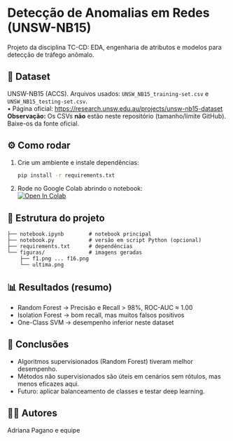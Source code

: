 # Detecção de Anomalias em Redes (UNSW-NB15)

Projeto da disciplina TC-CD: EDA, engenharia de atributos e modelos para detecção de tráfego anômalo.

## 📂 Dataset
UNSW-NB15 (ACCS). Arquivos usados: `UNSW_NB15_training-set.csv` e `UNSW_NB15_testing-set.csv`.  
• Página oficial: https://research.unsw.edu.au/projects/unsw-nb15-dataset  
**Observação:** Os CSVs **não** estão neste repositório (tamanho/limite GitHub). Baixe-os da fonte oficial.

## ⚙️ Como rodar
1. Crie um ambiente e instale dependências:
   ```bash
   pip install -r requirements.txt
   ```
2. Rode no Google Colab abrindo o notebook:  
   [![Open In Colab](https://colab.research.google.com/assets/colab-badge.svg)](https://colab.research.google.com/github/AnaPagano/detecao-anomalias-redes/blob/main/notebook2materiacomputadores.ipynb)

## 🚀 Estrutura do projeto
```
├── notebook.ipynb        # notebook principal
├── notebook.py           # versão em script Python (opcional)
├── requirements.txt      # dependências
└── figuras/              # imagens geradas
    ├── f1.png ... f16.png
    └── ultima.png
```

## 📊 Resultados (resumo)
- Random Forest → Precisão e Recall > 98%, ROC-AUC ≈ 1.00  
- Isolation Forest → bom recall, mas muitos falsos positivos  
- One-Class SVM → desempenho inferior neste dataset  

## 📝 Conclusões
- Algoritmos supervisionados (Random Forest) tiveram melhor desempenho.  
- Métodos não supervisionados são úteis em cenários sem rótulos, mas menos eficazes aqui.  
- Futuro: aplicar balanceamento de classes e testar deep learning.

## 👩‍💻 Autores
Adriana Pagano e equipe
